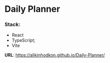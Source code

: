 # Daily Planner

### Stack:
- React
- TypeScript;
- Vite

**URL**: https://alikinhodkon.github.io/Daily-Planner/

